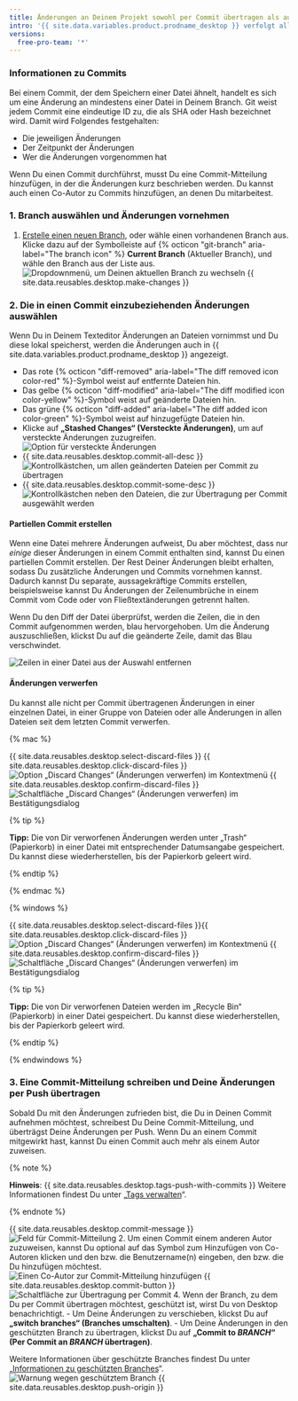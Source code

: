 ```yaml
---
title: Änderungen an Deinem Projekt sowohl per Commit übertragen als auch überprüfen
intro: '{{ site.data.variables.product.prodname_desktop }} verfolgt alle Änderungen an allen Dateien, während Du sie bearbeitest. Du kannst festlegen, wie die Änderungen gruppiert werden sollen, um aussagekräftige Commits zu erstellen.'
versions:
  free-pro-team: '*'
---
```


### Informationen zu Commits

Bei einem Commit, der dem Speichern einer Datei ähnelt, handelt es sich um eine Änderung an mindestens einer Datei in Deinem Branch. Git weist jedem Commit eine eindeutige ID zu, die als SHA oder Hash bezeichnet wird. Damit wird Folgendes festgehalten:

- Die jeweiligen Änderungen
- Der Zeitpunkt der Änderungen
- Wer die Änderungen vorgenommen hat

Wenn Du einen Commit durchführst, musst Du eine Commit-Mitteilung hinzufügen, in der die Änderungen kurz beschrieben werden. Du kannst auch einen Co-Autor zu Commits hinzufügen, an denen Du mitarbeitest.

### 1. Branch auswählen und Änderungen vornehmen

1. [Erstelle einen neuen Branch](/desktop/guides/contributing-to-projects/managing-branches), oder wähle einen vorhandenen Branch aus. Klicke dazu auf der Symbolleiste auf {% octicon "git-branch" aria-label="The branch icon" %} **Current Branch** (Aktueller Branch), und wähle den Branch aus der Liste aus. ![Dropdownmenü, um Deinen aktuellen Branch zu wechseln](/assets/images/help/desktop/click-branch-in-drop-down.png)
{{ site.data.reusables.desktop.make-changes }}

### 2. Die in einen Commit einzubeziehenden Änderungen auswählen

Wenn Du in Deinem Texteditor Änderungen an Dateien vornimmst und Du diese lokal speicherst, werden die Änderungen auch in {{ site.data.variables.product.prodname_desktop }} angezeigt.

* Das rote {% octicon "diff-removed" aria-label="The diff removed icon color-red" %}-Symbol weist auf entfernte Dateien hin.
* Das gelbe {% octicon "diff-modified" aria-label="The diff modified icon color-yellow" %}-Symbol weist auf geänderte Dateien hin.
* Das grüne {% octicon "diff-added" aria-label="The diff added icon color-green" %}-Symbol weist auf hinzugefügte Dateien hin.
* Klicke auf **„Stashed Changes“ (Versteckte Änderungen)**, um auf versteckte Änderungen zuzugreifen. ![Option für versteckte Änderungen](/assets/images/help/desktop/stashed-changes.png)
* {{ site.data.reusables.desktop.commit-all-desc }}
![Kontrollkästchen, um allen geänderten Dateien per Commit zu übertragen](/assets/images/help/desktop/commit-all.png)
* {{ site.data.reusables.desktop.commit-some-desc }}
![Kontrollkästchen neben den Dateien, die zur Übertragung per Commit ausgewählt werden](/assets/images/help/desktop/commit-some.png)

#### Partiellen Commit erstellen

Wenn eine Datei mehrere Änderungen aufweist, Du aber möchtest, dass nur *einige* dieser Änderungen in einem Commit enthalten sind, kannst Du einen partiellen Commit erstellen. Der Rest Deiner Änderungen bleibt erhalten, sodass Du zusätzliche Änderungen und Commits vornehmen kannst. Dadurch kannst Du separate, aussagekräftige Commits erstellen, beispielsweise kannst Du Änderungen der Zeilenumbrüche in einem Commit vom Code oder von Fließtextänderungen getrennt halten.

Wenn Du den Diff der Datei überprüfst, werden die Zeilen, die in den Commit aufgenommen werden, blau hervorgehoben. Um die Änderung auszuschließen, klickst Du auf die geänderte Zeile, damit das Blau verschwindet.

![Zeilen in einer Datei aus der Auswahl entfernen](/assets/images/help/desktop/partial-commit.png)

#### Änderungen verwerfen

Du kannst alle nicht per Commit übertragenen Änderungen in einer einzelnen Datei, in einer Gruppe von Dateien oder alle Änderungen in allen Dateien seit dem letzten Commit verwerfen.

{% mac %}

{{ site.data.reusables.desktop.select-discard-files }}
{{ site.data.reusables.desktop.click-discard-files }}
  ![Option „Discard Changes“ (Änderungen verwerfen) im Kontextmenü](/assets/images/help/desktop/discard-changes-mac.png)
{{ site.data.reusables.desktop.confirm-discard-files }}
  ![Schaltfläche „Discard Changes“ (Änderungen verwerfen) im Bestätigungsdialog](/assets/images/help/desktop/discard-changes-confirm-mac.png)

{% tip %}

**Tipp:** Die von Dir verworfenen Änderungen werden unter „Trash“ (Papierkorb) in einer Datei mit entsprechender Datumsangabe gespeichert. Du kannst diese wiederherstellen, bis der Papierkorb geleert wird.

{% endtip %}

{% endmac %}

{% windows %}

{{ site.data.reusables.desktop.select-discard-files }}{{ site.data.reusables.desktop.click-discard-files }}
  ![Option „Discard Changes“ (Änderungen verwerfen) im Kontextmenü](/assets/images/help/desktop/discard-changes-win.png)
{{ site.data.reusables.desktop.confirm-discard-files }}
  ![Schaltfläche „Discard Changes“ (Änderungen verwerfen) im Bestätigungsdialog](/assets/images/help/desktop/discard-changes-confirm-win.png)

{% tip %}

**Tipp:** Die von Dir verworfenen Dateien werden im „Recycle Bin“ (Papierkorb) in einer Datei gespeichert. Du kannst diese wiederherstellen, bis der Papierkorb geleert wird.

{% endtip %}

{% endwindows %}

### 3. Eine Commit-Mitteilung schreiben und Deine Änderungen per Push übertragen

Sobald Du mit den Änderungen zufrieden bist, die Du in Deinen Commit aufnehmen möchtest, schreibest Du Deine Commit-Mitteilung, und überträgst Deine Änderungen per Push. Wenn Du an einem Commit mitgewirkt hast, kannst Du einen Commit auch mehr als einem Autor zuweisen.

{% note %}

**Hinweis**: {{ site.data.reusables.desktop.tags-push-with-commits }} Weitere Informationen findest Du unter „[Tags verwalten](/desktop/contributing-to-projects/managing-tags)“.

{% endnote %}

{{ site.data.reusables.desktop.commit-message }}
  ![Feld für Commit-Mitteilung](/assets/images/help/desktop/commit-message.png)
2. Um einen Commit einem anderen Autor zuzuweisen, kannst Du optional auf das Symbol zum Hinzufügen von Co-Autoren klicken und den bzw. die Benutzername(n) eingeben, den bzw. die Du hinzufügen möchtest. ![Einen Co-Autor zur Commit-Mitteilung hinzufügen](/assets/images/help/desktop/add-co-author-commit.png)
{{ site.data.reusables.desktop.commit-button }}
  ![Schaltfläche zur Übertragung per Commit](/assets/images/help/desktop/commit-button.png)
4. Wenn der Branch, zu dem Du per Commit übertragen möchtest, geschützt ist, wirst Du von Desktop benachrichtigt.
    - Um Deine Änderungen zu verschieben, klickst Du auf **„switch branches“ (Branches umschalten)**.
    - Um Deine Änderungen in den geschützten Branch zu übertragen, klickst Du auf **„Commit to _BRANCH_“ (Per Commit an _BRANCH_ übertragen)**.

  Weitere Informationen über geschützte Branches findest Du unter „[Informationen zu geschützten Branches](/github/administering-a-repository/about-protected-branches)“. ![Warnung wegen geschütztem Branch](/assets/images/help/desktop/protected-branch-warning.png)
{{ site.data.reusables.desktop.push-origin }}
